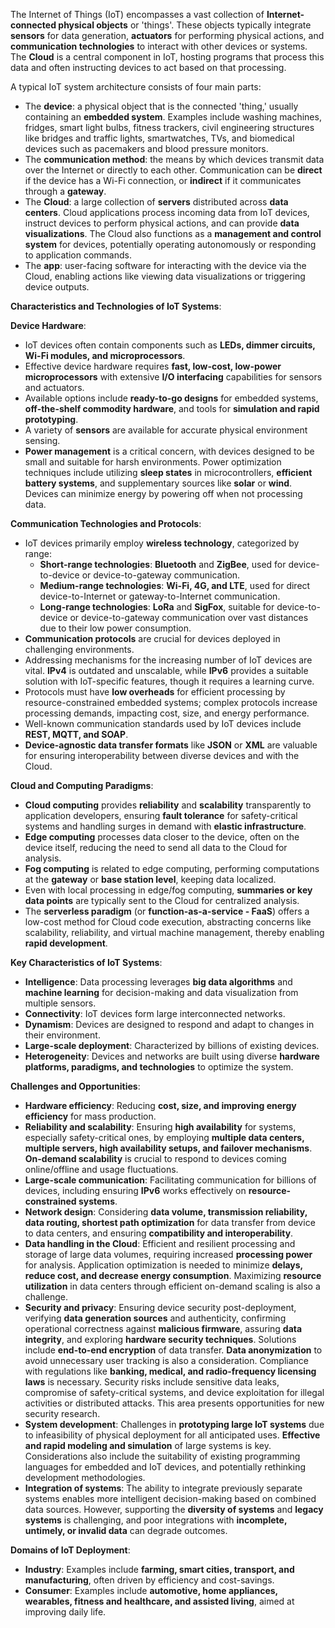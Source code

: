 The Internet of Things (IoT) encompasses a vast collection of **Internet-connected physical objects** or 'things'. These objects typically integrate **sensors** for data generation, **actuators** for performing physical actions, and **communication technologies** to interact with other devices or systems. The **Cloud** is a central component in IoT, hosting programs that process this data and often instructing devices to act based on that processing.

A typical IoT system architecture consists of four main parts:
*   The **device**: a physical object that is the connected 'thing,' usually containing an **embedded system**. Examples include washing machines, fridges, smart light bulbs, fitness trackers, civil engineering structures like bridges and traffic lights, smartwatches, TVs, and biomedical devices such as pacemakers and blood pressure monitors.
*   The **communication method**: the means by which devices transmit data over the Internet or directly to each other. Communication can be **direct** if the device has a Wi-Fi connection, or **indirect** if it communicates through a **gateway**.
*   The **Cloud**: a large collection of **servers** distributed across **data centers**. Cloud applications process incoming data from IoT devices, instruct devices to perform physical actions, and can provide **data visualizations**. The Cloud also functions as a **management and control system** for devices, potentially operating autonomously or responding to application commands.
*   The **app**: user-facing software for interacting with the device via the Cloud, enabling actions like viewing data visualizations or triggering device outputs.

**Characteristics and Technologies of IoT Systems**:

**Device Hardware**:
*   IoT devices often contain components such as **LEDs, dimmer circuits, Wi-Fi modules, and microprocessors**.
*   Effective device hardware requires **fast, low-cost, low-power microprocessors** with extensive **I/O interfacing** capabilities for sensors and actuators.
*   Available options include **ready-to-go designs** for embedded systems, **off-the-shelf commodity hardware**, and tools for **simulation and rapid prototyping**.
*   A variety of **sensors** are available for accurate physical environment sensing.
*   **Power management** is a critical concern, with devices designed to be small and suitable for harsh environments. Power optimization techniques include utilizing **sleep states** in microcontrollers, **efficient battery systems**, and supplementary sources like **solar** or **wind**. Devices can minimize energy by powering off when not processing data.

**Communication Technologies and Protocols**:
*   IoT devices primarily employ **wireless technology**, categorized by range:
    *   **Short-range technologies**: **Bluetooth** and **ZigBee**, used for device-to-device or device-to-gateway communication.
    *   **Medium-range technologies**: **Wi-Fi, 4G, and LTE**, used for direct device-to-Internet or gateway-to-Internet communication.
    *   **Long-range technologies**: **LoRa** and **SigFox**, suitable for device-to-device or device-to-gateway communication over vast distances due to their low power consumption.
*   **Communication protocols** are crucial for devices deployed in challenging environments.
*   Addressing mechanisms for the increasing number of IoT devices are vital. **IPv4** is outdated and unscalable, while **IPv6** provides a suitable solution with IoT-specific features, though it requires a learning curve.
*   Protocols must have **low overheads** for efficient processing by resource-constrained embedded systems; complex protocols increase processing demands, impacting cost, size, and energy performance.
*   Well-known communication standards used by IoT devices include **REST, MQTT, and SOAP**.
*   **Device-agnostic data transfer formats** like **JSON** or **XML** are valuable for ensuring interoperability between diverse devices and with the Cloud.

**Cloud and Computing Paradigms**:
*   **Cloud computing** provides **reliability** and **scalability** transparently to application developers, ensuring **fault tolerance** for safety-critical systems and handling surges in demand with **elastic infrastructure**.
*   **Edge computing** processes data closer to the device, often on the device itself, reducing the need to send all data to the Cloud for analysis.
*   **Fog computing** is related to edge computing, performing computations at the **gateway** or **base station level**, keeping data localized.
*   Even with local processing in edge/fog computing, **summaries or key data points** are typically sent to the Cloud for centralized analysis.
*   The **serverless paradigm** (or **function-as-a-service - FaaS**) offers a low-cost method for Cloud code execution, abstracting concerns like scalability, reliability, and virtual machine management, thereby enabling **rapid development**.

**Key Characteristics of IoT Systems**:
*   **Intelligence**: Data processing leverages **big data algorithms** and **machine learning** for decision-making and data visualization from multiple sensors.
*   **Connectivity**: IoT devices form large interconnected networks.
*   **Dynamism**: Devices are designed to respond and adapt to changes in their environment.
*   **Large-scale deployment**: Characterized by billions of existing devices.
*   **Heterogeneity**: Devices and networks are built using diverse **hardware platforms, paradigms, and technologies** to optimize the system.

**Challenges and Opportunities**:
*   **Hardware efficiency**: Reducing **cost, size, and improving energy efficiency** for mass production.
*   **Reliability and scalability**: Ensuring **high availability** for systems, especially safety-critical ones, by employing **multiple data centers, multiple servers, high availability setups, and failover mechanisms**. **On-demand scalability** is crucial to respond to devices coming online/offline and usage fluctuations.
*   **Large-scale communication**: Facilitating communication for billions of devices, including ensuring **IPv6** works effectively on **resource-constrained systems**.
*   **Network design**: Considering **data volume, transmission reliability, data routing, shortest path optimization** for data transfer from device to data centers, and ensuring **compatibility and interoperability**.
*   **Data handling in the Cloud**: Efficient and resilient processing and storage of large data volumes, requiring increased **processing power** for analysis. Application optimization is needed to minimize **delays, reduce cost, and decrease energy consumption**. Maximizing **resource utilization** in data centers through efficient on-demand scaling is also a challenge.
*   **Security and privacy**: Ensuring device security post-deployment, verifying **data generation sources** and authenticity, confirming operational correctness against **malicious firmware**, assuring **data integrity**, and exploring **hardware security techniques**. Solutions include **end-to-end encryption** of data transfer. **Data anonymization** to avoid unnecessary user tracking is also a consideration. Compliance with regulations like **banking, medical, and radio-frequency licensing laws** is necessary. Security risks include sensitive data leaks, compromise of safety-critical systems, and device exploitation for illegal activities or distributed attacks. This area presents opportunities for new security research.
*   **System development**: Challenges in **prototyping large IoT systems** due to infeasibility of physical deployment for all anticipated uses. **Effective and rapid modeling and simulation** of large systems is key. Considerations also include the suitability of existing programming languages for embedded and IoT devices, and potentially rethinking development methodologies.
*   **Integration of systems**: The ability to integrate previously separate systems enables more intelligent decision-making based on combined data sources. However, supporting the **diversity of systems** and **legacy systems** is challenging, and poor integrations with **incomplete, untimely, or invalid data** can degrade outcomes.

**Domains of IoT Deployment**:
*   **Industry**: Examples include **farming, smart cities, transport, and manufacturing**, often driven by efficiency and cost-savings.
*   **Consumer**: Examples include **automotive, home appliances, wearables, fitness and healthcare, and assisted living**, aimed at improving daily life.
